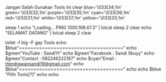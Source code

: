 Jangan Salah Gunakan Tools Ini
clear
blue='\033[34;1m'
green='\033[32;1m'
purple='\033[35;1m'
cyan='\033[36;1m'
red='\033[31;1m'
white='\033[37;1m'
yellow='\033[33;1m'

sleep 1
echo "Loading... PING 1000.168.67.3" | lolcat
sleep 2
clear
echo "SELAMAT DATANG" | lolcat
sleep 2
clear

toilet -f big -F gay Tools
echo $blue"===================================="
echo $green"YouTube : SandiYt"
echo $green"Facebook : Sandi Skuyy"
echo $green"Contact : 082246222187"
echo $cyan"Email : Hendrawansandi19@gmail.com"
echo $blue"===================================="
echo
echo $blue         "Pilih Tools[?]"
echo
echo
